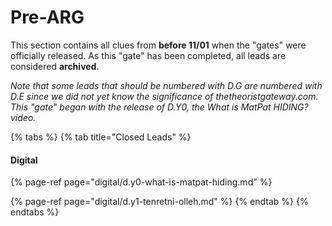 # Pre-ARG

This section contains all clues from **before 11/01** when the "gates" were officially released. As this "gate" has been completed, all leads are considered **archived**.

_Note that some leads that should be numbered with D.G are numbered with D.E since we did not yet know the significance of thetheoristgateway.com. This "gate" began with the release of D.Y0, the What is MatPat HIDING? video._

{% tabs %}
{% tab title="Closed Leads" %}
#### Digital

{% page-ref page="digital/d.y0-what-is-matpat-hiding.md" %}

{% page-ref page="digital/d.y1-tenretni-olleh.md" %}
{% endtab %}
{% endtabs %}

